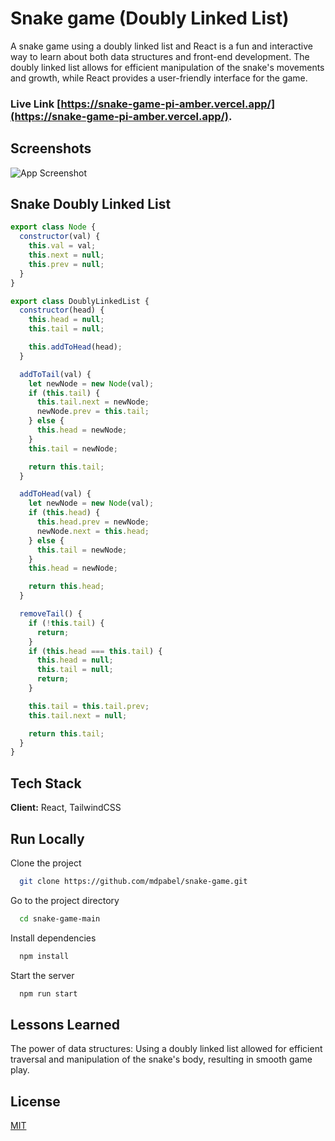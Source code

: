 # Snake game (Doubly Linked List)

A snake game using a doubly linked list and React is a fun and interactive way to learn about both data structures and front-end development. The doubly linked list allows for efficient manipulation of the snake's movements and growth, while React provides a user-friendly interface for the game.

### Live Link [https://snake-game-pi-amber.vercel.app/](https://snake-game-pi-amber.vercel.app/).

## Screenshots

![App Screenshot](./screenshort.gif)

## Snake Doubly Linked List

```js
export class Node {
  constructor(val) {
    this.val = val;
    this.next = null;
    this.prev = null;
  }
}

export class DoublyLinkedList {
  constructor(head) {
    this.head = null;
    this.tail = null;

    this.addToHead(head);
  }

  addToTail(val) {
    let newNode = new Node(val);
    if (this.tail) {
      this.tail.next = newNode;
      newNode.prev = this.tail;
    } else {
      this.head = newNode;
    }
    this.tail = newNode;

    return this.tail;
  }

  addToHead(val) {
    let newNode = new Node(val);
    if (this.head) {
      this.head.prev = newNode;
      newNode.next = this.head;
    } else {
      this.tail = newNode;
    }
    this.head = newNode;

    return this.head;
  }

  removeTail() {
    if (!this.tail) {
      return;
    }
    if (this.head === this.tail) {
      this.head = null;
      this.tail = null;
      return;
    }

    this.tail = this.tail.prev;
    this.tail.next = null;

    return this.tail;
  }
}
```

## Tech Stack

**Client:** React, TailwindCSS

## Run Locally

Clone the project

```bash
  git clone https://github.com/mdpabel/snake-game.git
```

Go to the project directory

```bash
  cd snake-game-main
```

Install dependencies

```bash
  npm install
```

Start the server

```bash
  npm run start
```

## Lessons Learned

The power of data structures: Using a doubly linked list allowed for efficient traversal and manipulation of the snake's body, resulting in smooth game play.

## License

[MIT](https://choosealicense.com/licenses/mit/)
